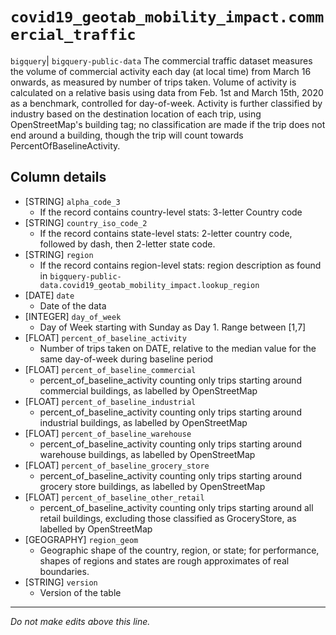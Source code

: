 # `covid19_geotab_mobility_impact.commercial_traffic`
`bigquery`| `bigquery-public-data`
The commercial traffic dataset measures the volume of commercial activity each day (at local time) from March 16 onwards, as measured by number of trips taken. Volume of activity is calculated on a relative basis using data from Feb. 1st and March 15th, 2020 as a benchmark, controlled for day-of-week. Activity is further classified by industry based on the destination location of each trip, using OpenStreetMap's building tag; no classification are made if the trip does not end around a building, though the trip will count towards PercentOfBaselineActivity.

## Column details
* [STRING]    `alpha_code_3`
  - If the record contains country-level stats: 3-letter Country code
* [STRING]    `country_iso_code_2`
  - If the record contains state-level stats: 2-letter country code, followed by dash, then 2-letter state code.
* [STRING]    `region`
  - If the record contains region-level stats: region description as found in `bigquery-public-data.covid19_geotab_mobility_impact.lookup_region`
* [DATE]      `date`
  - Date of the data
* [INTEGER]   `day_of_week`
  - Day of Week starting with Sunday as Day 1. Range between [1,7]
* [FLOAT]     `percent_of_baseline_activity`
  - Number of trips taken on DATE, relative to the median value for the same day-of-week during baseline period
* [FLOAT]     `percent_of_baseline_commercial`
  - percent_of_baseline_activity counting only trips starting around commercial buildings, as labelled by OpenStreetMap
* [FLOAT]     `percent_of_baseline_industrial`
  - percent_of_baseline_activity counting only trips starting around industrial buildings, as labelled by OpenStreetMap
* [FLOAT]     `percent_of_baseline_warehouse`
  - percent_of_baseline_activity counting only trips starting around warehouse buildings, as labelled by OpenStreetMap
* [FLOAT]     `percent_of_baseline_grocery_store`
  - percent_of_baseline_activity counting only trips starting around grocery store buildings, as labelled by OpenStreetMap
* [FLOAT]     `percent_of_baseline_other_retail`
  - percent_of_baseline_activity counting only trips starting around all retail buildings, excluding those classified as GroceryStore, as labelled by OpenStreetMap
* [GEOGRAPHY] `region_geom`
  - Geographic shape of the country, region, or state; for performance, shapes of regions and states are rough approximates of real boundaries.
* [STRING]    `version`
  - Version of the table

-------------------------------------------------------------------------------
*Do not make edits above this line.*
